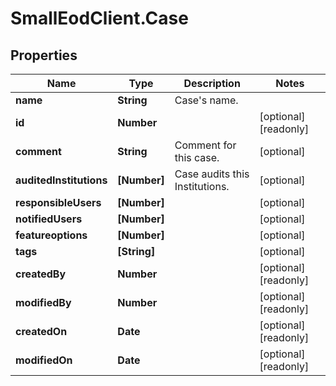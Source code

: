 # SmallEodClient.Case

## Properties

Name | Type | Description | Notes
------------ | ------------- | ------------- | -------------
**name** | **String** | Case&#39;s name. | 
**id** | **Number** |  | [optional] [readonly] 
**comment** | **String** | Comment for this case. | [optional] 
**auditedInstitutions** | **[Number]** | Case audits this Institutions. | [optional] 
**responsibleUsers** | **[Number]** |  | [optional] 
**notifiedUsers** | **[Number]** |  | [optional] 
**featureoptions** | **[Number]** |  | [optional] 
**tags** | **[String]** |  | [optional] 
**createdBy** | **Number** |  | [optional] [readonly] 
**modifiedBy** | **Number** |  | [optional] [readonly] 
**createdOn** | **Date** |  | [optional] [readonly] 
**modifiedOn** | **Date** |  | [optional] [readonly] 


